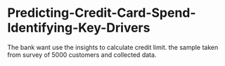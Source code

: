# Predicting-Credit-Card-Spend-Identifying-Key-Drivers
The  bank want use the insights to calculate credit limit. the sample taken from survey of 5000 customers and collected data.
